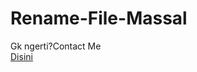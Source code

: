 # Rename-File-Massal<br>

Gk ngerti?Contact Me<br>
<a href="http://wa.me/6285156971512">Disini</a>


